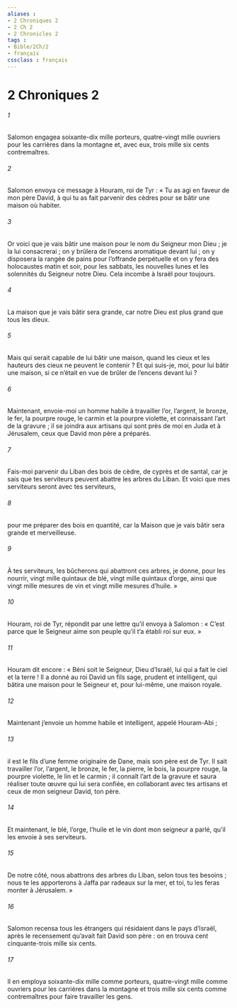 ```yaml
---
aliases : 
- 2 Chroniques 2
- 2 Ch 2
- 2 Chronicles 2
tags : 
- Bible/2Ch/2
- français
cssclass : français
---
```


# 2 Chroniques 2

###### 1
Salomon engagea soixante-dix mille porteurs, quatre-vingt mille ouvriers pour les carrières dans la montagne et, avec eux, trois mille six cents contremaîtres.
###### 2
Salomon envoya ce message à Houram, roi de Tyr : « Tu as agi en faveur de mon père David, à qui tu as fait parvenir des cèdres pour se bâtir une maison où habiter.
###### 3
Or voici que je vais bâtir une maison pour le nom du Seigneur mon Dieu ; je la lui consacrerai ; on y brûlera de l’encens aromatique devant lui ; on y disposera la rangée de pains pour l’offrande perpétuelle et on y fera des holocaustes matin et soir, pour les sabbats, les nouvelles lunes et les solennités du Seigneur notre Dieu. Cela incombe à Israël pour toujours.
###### 4
La maison que je vais bâtir sera grande, car notre Dieu est plus grand que tous les dieux.
###### 5
Mais qui serait capable de lui bâtir une maison, quand les cieux et les hauteurs des cieux ne peuvent le contenir ? Et qui suis-je, moi, pour lui bâtir une maison, si ce n’était en vue de brûler de l’encens devant lui ?
###### 6
Maintenant, envoie-moi un homme habile à travailler l’or, l’argent, le bronze, le fer, la pourpre rouge, le carmin et la pourpre violette, et connaissant l’art de la gravure ; il se joindra aux artisans qui sont près de moi en Juda et à Jérusalem, ceux que David mon père a préparés.
###### 7
Fais-moi parvenir du Liban des bois de cèdre, de cyprès et de santal, car je sais que tes serviteurs peuvent abattre les arbres du Liban. Et voici que mes serviteurs seront avec tes serviteurs,
###### 8
pour me préparer des bois en quantité, car la Maison que je vais bâtir sera grande et merveilleuse.
###### 9
À tes serviteurs, les bûcherons qui abattront ces arbres, je donne, pour les nourrir, vingt mille quintaux de blé, vingt mille quintaux d’orge, ainsi que vingt mille mesures de vin et vingt mille mesures d’huile. »
###### 10
Houram, roi de Tyr, répondit par une lettre qu’il envoya à Salomon : « C’est parce que le Seigneur aime son peuple qu’il t’a établi roi sur eux. »
###### 11
Houram dit encore : « Béni soit le Seigneur, Dieu d’Israël, lui qui a fait le ciel et la terre ! Il a donné au roi David un fils sage, prudent et intelligent, qui bâtira une maison pour le Seigneur et, pour lui-même, une maison royale.
###### 12
Maintenant j’envoie un homme habile et intelligent, appelé Houram-Abi ;
###### 13
il est le fils d’une femme originaire de Dane, mais son père est de Tyr. Il sait travailler l’or, l’argent, le bronze, le fer, la pierre, le bois, la pourpre rouge, la pourpre violette, le lin et le carmin ; il connaît l’art de la gravure et saura réaliser toute œuvre qui lui sera confiée, en collaborant avec tes artisans et ceux de mon seigneur David, ton père.
###### 14
Et maintenant, le blé, l’orge, l’huile et le vin dont mon seigneur a parlé, qu’il les envoie à ses serviteurs.
###### 15
De notre côté, nous abattrons des arbres du Liban, selon tous tes besoins ; nous te les apporterons à Jaffa par radeaux sur la mer, et toi, tu les feras monter à Jérusalem. »
###### 16
Salomon recensa tous les étrangers qui résidaient dans le pays d’Israël, après le recensement qu’avait fait David son père : on en trouva cent cinquante-trois mille six cents.
###### 17
Il en employa soixante-dix mille comme porteurs, quatre-vingt mille comme ouvriers pour les carrières dans la montagne et trois mille six cents comme contremaîtres pour faire travailler les gens.
